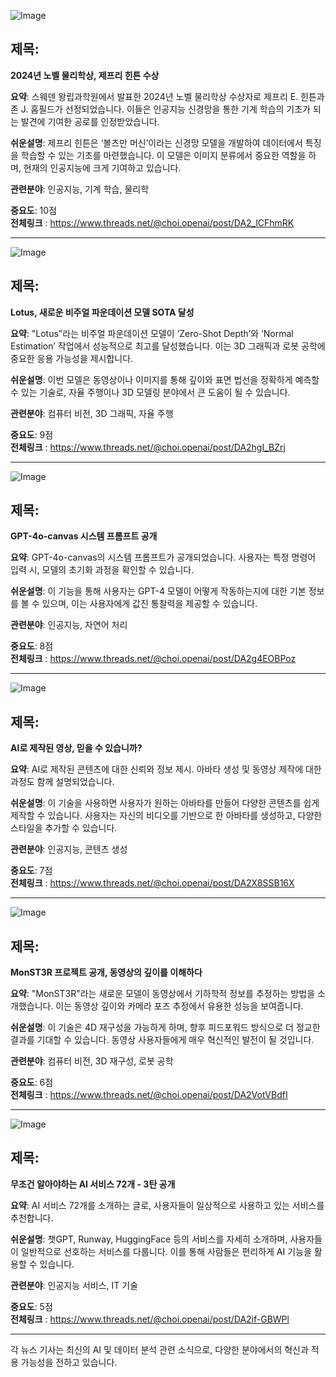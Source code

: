 ![Image](https://scontent-iad3-2.cdninstagram.com/v/t51.29350-15/462361912_524968506911872_7169955878126973814_n.jpg?_nc_cat=106&ccb=1-7&_nc_sid=18de74&_nc_ohc=7Eb1MKhpS3IQ7kNvgELYDu3&_nc_ht=scontent-iad3-2.cdninstagram.com&edm=ACx9VUEEAAAA&_nc_gid=Aghv4NxCAycSyKSVpSa9GXc&oh=00_AYDyFWH-11G3taTK70qzHsc0RP92zWQ5WxpEqhLHOqceCw&oe=670B6A9B)

## 제목:
**2024년 노벨 물리학상, 제프리 힌튼 수상**

**요약**:
스웨덴 왕립과학원에서 발표한 2024년 노벨 물리학상 수상자로 제프리 E. 힌튼과 존 J. 홉필드가 선정되었습니다. 이들은 인공지능 신경망을 통한 기계 학습의 기초가 되는 발견에 기여한 공로를 인정받았습니다.

**쉬운설명**:
제프리 힌튼은 ‘볼츠만 머신’이라는 신경망 모델을 개발하여 데이터에서 특징을 학습할 수 있는 기초를 마련했습니다. 이 모델은 이미지 분류에서 중요한 역할을 하며, 현재의 인공지능에 크게 기여하고 있습니다.

**관련분야**: 인공지능, 기계 학습, 물리학

**중요도**: 10점  
**전체링크** :  https://www.threads.net/@choi.openai/post/DA2_lCFhmRK

---

![Image](https://scontent-iad3-1.cdninstagram.com/v/t51.71878-15/462447892_3372693376197950_1004331453162675427_n.jpg?_nc_cat=110&ccb=1-7&_nc_sid=18de74&_nc_ohc=QjDUBj2iuzAQ7kNvgGBpqTt&_nc_ht=scontent-iad3-1.cdninstagram.com&edm=ACx9VUEEAAAA&_nc_gid=Aghv4NxCAycSyKSVpSa9GXc&oh=00_AYARJXOdUBsnID2wgq-uinm1YNJj4wqOuOd78XHtXq2Ktg&oe=670B936A)

## 제목:
**Lotus, 새로운 비주얼 파운데이션 모델 SOTA 달성**

**요약**:
"Lotus"라는 비주얼 파운데이션 모델이 ‘Zero-Shot Depth’와 ‘Normal Estimation’ 작업에서 성능적으로 최고를 달성했습니다. 이는 3D 그래픽과 로봇 공학에 중요한 응용 가능성을 제시합니다.

**쉬운설명**:
이번 모델은 동영상이나 이미지를 통해 깊이와 표면 법선을 정확하게 예측할 수 있는 기술로, 자율 주행이나 3D 모델링 분야에서 큰 도움이 될 수 있습니다.

**관련분야**: 컴퓨터 비전, 3D 그래픽, 자율 주행

**중요도**: 9점  
**전체링크** :  https://www.threads.net/@choi.openai/post/DA2hgI_BZrj

---

![Image](https://scontent-iad3-2.cdninstagram.com/v/t51.29350-15/462445589_334484586377499_1220808041186140829_n.jpg?_nc_cat=109&ccb=1-7&_nc_sid=18de74&_nc_ohc=yD7rtN0ZOEQQ7kNvgFnZYe0&_nc_ht=scontent-iad3-2.cdninstagram.com&edm=ACx9VUEEAAAA&_nc_gid=Aghv4NxCAycSyKSVpSa9GXc&oh=00_AYCE_S9D2Zp8sNoWWeH1ToCH5gQOZVdeDa0u20ltz-OLjg&oe=670B6CCA)

## 제목:
**GPT-4o-canvas 시스템 프롬프트 공개**

**요약**:
GPT-4o-canvas의 시스템 프롬프트가 공개되었습니다. 사용자는 특정 명령어 입력 시, 모델의 초기화 과정을 확인할 수 있습니다.

**쉬운설명**:
이 기능을 통해 사용자는 GPT-4 모델이 어떻게 작동하는지에 대한 기본 정보를 볼 수 있으며, 이는 사용자에게 값진 통찰력을 제공할 수 있습니다.

**관련분야**: 인공지능, 자연어 처리

**중요도**: 8점  
**전체링크** :  https://www.threads.net/@choi.openai/post/DA2g4EOBPoz

---

![Image](https://scontent-iad3-2.cdninstagram.com/v/t51.71878-15/462423513_521166590527778_531618950932539462_n.jpg?_nc_cat=109&ccb=1-7&_nc_sid=18de74&_nc_ohc=KLjUL7xLFCoQ7kNvgGigCQN&_nc_ht=scontent-iad3-2.cdninstagram.com&edm=ACx9VUEEAAAA&_nc_gid=Aghv4NxCAycSyKSVpSa9GXc&oh=00_AYD5q6yUN8JegTiwodAFZRYYnsZFBzMGxYYYqR74dcK7jg&oe=670B94D6)

## 제목:
**AI로 제작된 영상, 믿을 수 있습니까?**

**요약**:
AI로 제작된 콘텐츠에 대한 신뢰와 정보 제시. 아바타 생성 및 동영상 제작에 대한 과정도 함께 설명되었습니다.

**쉬운설명**:
이 기술을 사용하면 사용자가 원하는 아바타를 만들어 다양한 콘텐츠를 쉽게 제작할 수 있습니다. 사용자는 자신의 비디오를 기반으로 한 아바타를 생성하고, 다양한 스타일을 추가할 수 있습니다.

**관련분야**: 인공지능, 콘텐츠 생성

**중요도**: 7점  
**전체링크** :  https://www.threads.net/@choi.openai/post/DA2X8SSB16X

---

![Image](https://scontent-iad3-1.cdninstagram.com/v/t51.71878-15/462681194_524828020490238_203056740003067158_n.jpg?_nc_cat=101&ccb=1-7&_nc_sid=18de74&_nc_ohc=h-dPzNq6xvMQ7kNvgF7Dc0x&_nc_ht=scontent-iad3-1.cdninstagram.com&edm=ACx9VUEEAAAA&_nc_gid=Aghv4NxCAycSyKSVpSa9GXc&oh=00_AYBVdK6tZNXSPRgYq2eteVczI6aaWlOOcRokwSF992YP3w&oe=670B7D5E)

## 제목:
**MonST3R 프로젝트 공개, 동영상의 깊이를 이해하다**

**요약**:
"MonST3R"라는 새로운 모델이 동영상에서 기하학적 정보를 추정하는 방법을 소개했습니다. 이는 동영상 깊이와 카메라 포즈 추정에서 유용한 성능을 보여줍니다.

**쉬운설명**:
이 기술은 4D 재구성을 가능하게 하며, 향후 피드포워드 방식으로 더 정교한 결과를 기대할 수 있습니다. 동영상 사용자들에게 매우 혁신적인 발전이 될 것입니다.

**관련분야**: 컴퓨터 비전, 3D 재구성, 로봇 공학

**중요도**: 6점  
**전체링크** :  https://www.threads.net/@choi.openai/post/DA2VotVBdfI

--- 

![Image](https://scontent-iad3-2.cdninstagram.com/v/t51.29350-15/462516392_502682199412301_8616426561787350310_n.jpg?_nc_cat=111&ccb=1-7&_nc_sid=18de74&_nc_ohc=npQjMto01wYQ7kNvgGZyf2A&_nc_ht=scontent-iad3-2.cdninstagram.com&edm=ACx9VUEEAAAA&_nc_gid=Aghv4NxCAycSyKSVpSa9GXc&oh=00_AYCU0R2Q86x3M1iNzm8GhwTyKedxijaHVyK9jWSwC9FAHg&oe=670B6F6A)

## 제목:
**무조건 알아야하는 AI 서비스 72개 - 3탄 공개**

**요약**:
AI 서비스 72개를 소개하는 글로, 사용자들이 일상적으로 사용하고 있는 서비스를 추천합니다.

**쉬운설명**:
챗GPT, Runway, HuggingFace 등의 서비스를 자세히 소개하며, 사용자들이 일반적으로 선호하는 서비스를 다룹니다. 이를 통해 사람들은 편리하게 AI 기능을 활용할 수 있습니다.

**관련분야**: 인공지능 서비스, IT 기술

**중요도**: 5점  
**전체링크** :  https://www.threads.net/@choi.openai/post/DA2if-GBWPl

--- 

각 뉴스 기사는 최신의 AI 및 데이터 분석 관련 소식으로, 다양한 분야에서의 혁신과 적용 가능성을 전하고 있습니다.